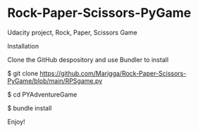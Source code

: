 # Rock-Paper-Scissors-PyGame
Udacity project, Rock, Paper, Scissors Game


Installation

Clone the GitHub despository and use Bundler to install

$ git clone https://github.com/Marigga/Rock-Paper-Scissors-PyGame/blob/main/RPSgame.py

$ cd PYAdventureGame

$ bundle install

Enjoy!
